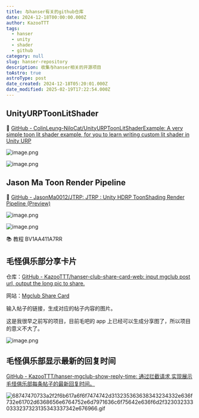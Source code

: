 ```yaml
---
title: 与hanser有关的github仓库
date: 2024-12-18T00:00:00.000Z
author: KazooTTT
tags:
  - hanser
  - unity
  - shader
  - github
category: null
slug: hanser-repository
description: 收集与hanser相关的开源项目
toAstro: true
astroType: post
date_created: 2024-12-18T05:20:01.000Z
date_modified: 2025-02-19T17:22:54.000Z
---
```


## UnityURPToonLitShader

🔗 [GitHub - ColinLeung-NiloCat/UnityURPToonLitShaderExample: A very simple toon lit shader example, for you to learn writing custom lit shader in Unity URP](<https://github.com/ColinLeung-NiloCat/UnityURPToonLitShaderExample>)

![image.png](<https://pictures.kazoottt.top/2024/12/20241218-5fb6f76d90389b1cd817ec84f39cb7ce.png>)

![image.png](<https://pictures.kazoottt.top/2024/12/20241218-3cbad51ac0ff6851f8a15063ce72722d.png>)

## Jason Ma Toon Render Pipeline

🔗 [GitHub - JasonMa0012/JTRP: JTRP : Unity HDRP ToonShading Render Pipeline (Preview)](<https://github.com/JasonMa0012/JTRP>)

![image.png](<https://pictures.kazoottt.top/2024/12/20241218-f9724a9eeca411d57a48d305c42d84f6.png>)

![image.png](<https://pictures.kazoottt.top/2024/12/20241218-2390f27d1d6a71ba4a903588d4d64993.png>)

📚 教程 BV1AA411A7RR

## 毛怪俱乐部分享卡片

仓库：[GitHub - KazooTTT/hanser-club-share-card-web: input mgclub post url, output the long pic to share.](<https://github.com/KazooTTT/hanser-club-share-card-web>)

网站：[Mgclub Share Card](<https://share255.kazoottt.top/>)

输入帖子的链接，生成对应的帖子内容的图片。

这是我很早之前写的项目，目前毛吧的 app 上已经可以生成分享图了，所以项目的意义不大了。

![image.png](<https://pictures.kazoottt.top/2024/12/20241218-6d98c83fd2eb219534c6c17fbfed4c6d.png>)

## 毛怪俱乐部显示最新的回复时间

[GitHub - KazooTTT/hanser-mgclub-show-reply-time: 通过拦截请求,实现展示毛怪俱乐部每条帖子的最新回复时间。](<https://github.com/KazooTTT/hanser-mgclub-show-reply-time>)

![68747470733a2f2f6b617a6f6f7474742d313235363638343234332e636f732e61702d6368656e6764752e6d7971636c6f75642e636f6d2f3230323330333237323135343337342e676966.gif](<https://pictures.kazoottt.top/2024/12/20241218-1663a4738551119765e6e38f3d978306.gif>)
